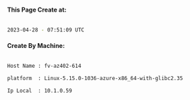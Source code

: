 
   
#### This Page Create at:

```bash

2023-04-28 - 07:51:09 UTC

```

#### Create By Machine:

```bash

Host Name : fv-az402-614

platform  : Linux-5.15.0-1036-azure-x86_64-with-glibc2.35

Ip Local  : 10.1.0.59

```

